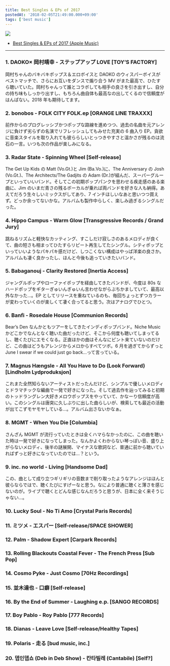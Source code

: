 ```yaml
---
title: Best Singles & EPs of 2017
postedAt: '2018-02-05T21:49:00.000+09:00'
tags: ['best music']
---
```


![](/images/170533394524_0.jpg)

- [Best Singles & EPs of 2017 (Apple Music)](https://itunes.apple.com/jp/playlist/best-singles-eps-of-2017/pl.u-zPyL5aRIMpdaXj)

---

### 1\. DAOKO× 岡村靖幸 - ステップアップ LOVE \[TOY’S FACTORY\]

岡村ちゃんのバキバキポップス＆エロボイスと DAOKO のウィスパーボイスがベストマッチで、さらにお互いをダンスで煽り合う MV がまた最高で、ひたすら聴いていた。岡村ちゃんって誰とコラボしても相手の良さを引き出すし、自分の持ち味もしっかり出すし、もちろん曲自体も最高なの出してくるので信頼度がはんぱない。2018 年も期待してます。

### 2\. bonobos - FOLK CITY FOLK.ep \[ORANGE LINE TRAXXX\]

前作からのプログレッシブかつポップな路線を進めつつ、過去の名曲を元アレンジに負けず劣らずの名演でリフレッシュしてもみせた充実の 6 曲入り EP。貪欲に音楽スタイルを取り入れても彼ららしいとっつきやすさと温かさが残るのは流石の一言。いつも次の作品が楽しみになる。

### 3\. Radar State - Spinning Wheel \[Self-release\]

The Get Up Kids の Matt (Vo.Gt.)と Jim (Ba.Vo.)に、The Anniversary の Josh (Vo.Gt.)、The Architects/The Gadjits の Adam (Dr.)が組んだ、スーパーグループといっていいバンド。そしてこの初期ポップパンクを思わせる疾走感のある楽曲に、Jim のいまだ青さの残るボーカルが乗れば両バンドを好きな人も納得。あえてだろう生々しいミックスがしてあり、7 インチほしいなあと思いつつ買えず。どっか余ってないかな。アルバムも製作中らしく、楽しみ過ぎるシングルだった。

### 4\. Hippo Campus - Warm Glow \[Transgressive Records / Grand Jury\]

跳ねるリズムと軽快なカッティング、すこしだけ寂しさのあるメロディが良くて、曲の短さも相まってひたすらリピート再生してたシングル。シティポップといっていいようなパキパキ感だけど、しつこくない構成はやっぱ洋楽の良さか。アルバムも凄く良かったし、ほんと今後も追っていきたいバンド。

### 5\. Babaganouj - Clarity Restored \[Inertia Access\]

ジャングルポップやローファイポップを経由してきたバンドが、今度は 80s なハードポップをギターぎゅいんぎゅいん言わせながらぶちかましていて、最高以外なかった…。EP としてリリースを重ねているのも、毎回ちょっとずつカラーが変わっていくのが楽しくて凄く合ってると思う。次はアナログでひとつ。

### 6\. Banfi - Rosedale House \[Communion Records\]

Bear’s Den なんかともツアーをしてきたインディポップバンド。Niche Music かどこかでなんとなく聴いた曲だったけど、そこから何度も聴いてしまってるし、聴くたびにエモくなる。正直ほかの曲はそんなにピント来ていないのだけど、この曲はどうもアレンジからメロからすべてツボ。6 月を過ぎてからずっと June I swear if we could just go back…って言っている。

### 7\. Magnus Hængsle - All You Have to Do (Look Forward) \[Lindholm Lydproduksjon\]

これまた全然知らないアーティストだったんだけど、シンプルで優しいメロディとドラマチックな編曲で一発で好きになった。そして過去作を辿ってみると初期のトッドラングレン大好きメロウポップスをやっていて、かなーり信頼度が高い。このシングルは唐突に久しぶりに出した曲らしいが、検索しても最近の活動が出てこずモヤモヤしている…。アルバム出さないかなぁ。

### 8\. MGMT - When You Die \[Columbia\]

さんざん MGMT が流行っていたときは全くハマらなかったのに、この曲を聴いた時は一発で好きになってしまった。なんかよくわからない琴っぽい音、盛り上がらないメロディ、後半の謎展開、マイナスな歌詞など、普通に前から聴いていればずっと好きになっていたのでは…？という。

### 9\. inc. no world - Living \[Handsome Dad\]

この、曲として成り立つギリギリの音数まで削り取ったようなアレンジはほんと彼らならではで、聴くたびにすげーなと思う。なにより普通に聴くと薄さを感じないのが。ライブで聴くとどんな感じなんだろうと思うが、日本に全く来そうじゃない…。

### 10\. Lucky Soul - No Ti Amo \[Crystal Paris Records\]

### 11\. ミツメ - エスパー \[Self-release/SPACE SHOWER\]

### 12\. Palm - Shadow Expert \[Carpark Records\]

### 13\. Rolling Blackouts Coastal Fever - The French Press \[Sub Pop\]

### 14\. Cosmo Pyke - Just Cosmo \[70Hz Recordings\]

### 15\. 並木達也 - 口癖 \[Self-release\]

### 16\. By the End of Summer - Laughing e.p. \[SANGO RECORDS\]

### 17\. Boy Pablo - Roy Pablo \[777 Records\]

### 18\. Dianas - Leave Love \[Self-release/Healthy Tapes\]

### 19\. Polaris - 走る \[bud music, inc.\]

### 20\. 뎁인뎁쇼 (Deb in Deb Show) - 칸타빌레 (Cantabile) \[Self?\]
